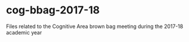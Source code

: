 # cog-bbag-2017-18
Files related to the Cognitive Area brown bag meeting during the 2017-18 academic year

